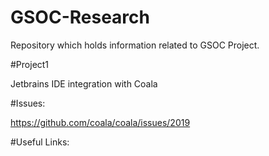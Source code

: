 # GSOC-Research
Repository which holds information related to GSOC Project.

#Project1

Jetbrains IDE integration with Coala 

#Issues:

https://github.com/coala/coala/issues/2019

#Useful Links:

